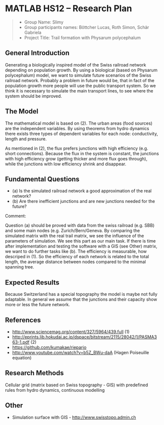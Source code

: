 # MATLAB HS12 – Research Plan

> * Group Name: Slimy
> * Group participants names: Böttcher Lucas, Roth Simon, Schär Gabriela
> * Project Title: Trail formation with Physarum polycephalum

## General Introduction

Generating a biologically inspired model of the Swiss railroad network depending on population growth. By using a biological (based on Physarum polycephalum) model, we want to simulate future scenarios of the Swiss railroad network. Probably a problem in future would be, that in fact of the population growth more people will use the public transport system. So we think it is necessary to simulate the main transport lines, to see where the system should be improved.

## The Model
 
The mathematical model is based on (2). The urban areas (food sources) are the independent variables. By using theorems from hydro dynamics there exists three types of dependent variables for each node: conductivity, length and pressure.

As mentioned in (2), the flux prefers junctions with high efficiency (e.g. short connections). Because the flux in the system is constant, the junctions with high efficiency grow (getting thicker and more flux goes through), while the junctions with low efficiency shrink and disappear.

## Fundamental Questions

* (a) Is the simulated railroad network a good approximation of the real network?
* (b) Are there inefficient junctions and are new junctions needed for the future?

Comment:

Question (a) should be proved with data from the swiss railroad (e.g. SBB) and some main nodes (e.g. Zurich/Bern/Geneva. By comparing the simulated matrix with the real trail matrix, we see the influence of the parameters of simulation. We see this part as our main task. If there is time after implementation and testing the software with a GIS (see Other) matrix, we want to do further tasks like (b). The efficiency is measurable, how descriped in (1). So the efficiency of each network is related to the total length, the average distance between nodes compared to the minimal spanning tree.

## Expected Results

Because Switzerland has a special topography the model is maybe not fully adaptable. In general we assume that the junctions and their capacity show more or less the future network.


## References

* http://www.sciencemag.org/content/327/5964/439.full (1)
* http://eprints.lib.hokudai.ac.jp/dspace/bitstream/2115/28042/1/PASMA363-1.pdf (2)
* https://github.com/kumakae/rieparjo
* http://www.youtube.com/watch?v=b5Z_BWu-daA (Hagen Poiseuille equation)


## Research Methods

Cellular grid (matrix based on Swiss topography - GIS) with predefined rules from hydro dynamics, continuous modelling


## Other

* Simulation surface with GIS - http://www.swisstopo.admin.ch
